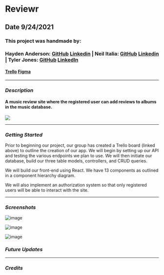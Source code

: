 # Reviewr

## Date 9/24/2021

### This project was handmade by:

### Hayden Anderson: [GitHub](https://github.com/hayden707) [Linkedin](https://www.linkedin.com/in/hayden-anderson-909/) | Neil Italia: [GitHub](https://github.com/neilitalia) [Linkedin](https://www.linkedin.com/in/neilitalia/) | Tyler Jones: [GitHub](https://github.com/msiroilem) [LinkedIn](https://www.linkedin.com/in/tylerwadejones/)

#### [Trello](https://trello.com/b/yNoD5nnM/music-review) [Figma](https://www.figma.com/file/1zFh7d3rnREyVMaoMbi7h4/Music-Review?node-id=0%3A1)

---

### **_Description_**

#### A music review site where the registered user can add reviews to albums in the music database.

![](https://i.ibb.co/fNWJ1CX/pern.jpg)

---

### **_Getting Started_**

Prior to beginning our project, our group has created a Trello board (linked above) to outline the creation of our app. We will begin by setting up our API and testing the various endpoints we plan to use. We will then initiate our database, build our three table models, controllers, and CRUD queries.

We will build our front-end using React. We have 13 components as outlined in a component hierarchy diagram.

We will also implement an authorization system so that only registered users will be able to interact with the site.

---

### **_Screenshots_**

![image](https://user-images.githubusercontent.com/38524171/133909859-c350fdf4-5d0f-4ba9-a657-e4cba1cb3b59.png)

![image](https://user-images.githubusercontent.com/38524171/133909865-8a181d3c-64ef-4c66-b193-d709f0428b63.png)

![image](https://user-images.githubusercontent.com/38524171/133909872-2756b82d-0805-4e37-acd0-ebbb1731c807.png)

### **_Future Updates_**

---

### **_Credits_**
